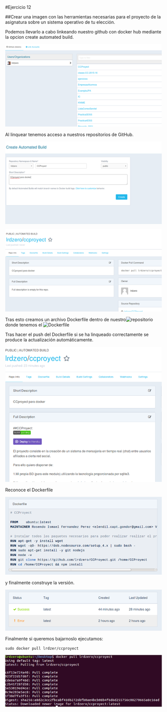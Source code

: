 #Ejercicio 12

##Crear una imagen con las herramientas necesarias para el proyecto de la asignatura sobre un sistema operativo de tu elección.


Podemos llevarlo a cabo linkeando nuestro github con docker hub mediante la opcion create automated build.

![](snapshot22.png)

Al linquear tenemos acceso a nuestros repositorios de GitHub.

![](snapshot23.png)


![](snapshot24.png)


Tras esto creamos un archivo Dockerfile dentro de nuestro![repositorio](https://github.com/lrdzero/CCProyect.git) donde tenemos el ![Dockerfile](https://github.com/lrdzero/CCProyect/blob/master/Dockerfile)


Tras hacer el push del Dockerfile si se ha linqueado correctamente se produce la actualización automáticamente.

![](snapshot25.png)

Reconoce el Dockerfile

![](snapshot26.png)

y finalmente construye la versión.

![](snapshot27.png)


Finalmente si queremos bajarnoslo ejecutamos:

    sudo docker pull lrdzer/ccproyect
    
![](snapshot28.png)
